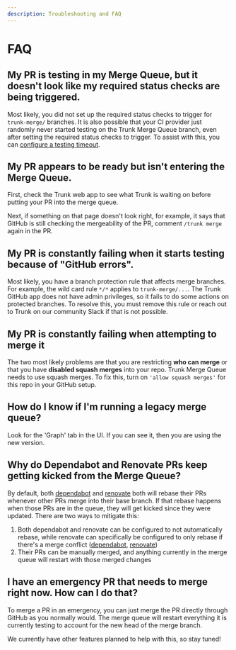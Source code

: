 ```yaml
---
description: Troubleshooting and FAQ
---
```


# FAQ

## My PR is testing in my Merge Queue, but it doesn't look like my required status checks are being triggered.

Most likely, you did not set up the required status checks to trigger for `trunk-merge/` branches. It is also possible that your CI provider just randomly never started testing on the Trunk Merge Queue branch, even after setting the required status checks to trigger. To assist with this, you can [configure a testing timeout](../set-up-trunk-merge/advanced-settings.md#timeout-for-tests-to-complete).

## My PR appears to be ready but isn't entering the Merge Queue.

First, check the Trunk web app to see what Trunk is waiting on before putting your PR into the merge queue.&#x20;

Next, if something on that page doesn't look right, for example, it says that GitHub is still checking the mergeability of the PR, comment `/trunk merge` again in the PR.

## My PR is constantly failing when it starts testing because of "GitHub errors".

Most likely, you have a branch protection rule that affects merge branches. For example, the wild card rule `*/*` applies to `trunk-merge/...`. The Trunk GitHub app does not have admin privileges, so it fails to do some actions on protected branches. To resolve this, you must remove this rule or reach out to Trunk on our community Slack if that is not possible.

## My PR is constantly failing when attempting to merge it

The two most likely problems are that you are restricting **who can merge** or that you have **disabled squash merges** into your repo. Trunk Merge Queue needs to use squash merges. To fix this, turn on `'allow squash merges'` for this repo in your GitHub setup.

## How do I know if I'm running a legacy merge queue?

Look for the 'Graph' tab in the UI. If you can see it, then you are using the new version.

## Why do Dependabot and Renovate PRs keep getting kicked from the Merge Queue?

By default, both [dependabot](https://docs.github.com/en/code-security/dependabot/working-with-dependabot/managing-pull-requests-for-dependency-updates#changing-the-rebase-strategy-for-dependabot-pull-requests) and [renovate](https://docs.renovatebot.com/updating-rebasing/#updating-and-rebasing-branches) both will rebase their PRs whenever other PRs merge into their base branch. If that rebase happens when those PRs are in the queue, they will get kicked since they were updated. There are two ways to mitigate this:

1. Both dependabot and renovate can be configured to not automatically rebase, while renovate can specifically be configured to only rebase if there's a merge conflict ([dependabot](https://docs.github.com/en/code-security/dependabot/dependabot-version-updates/configuration-options-for-the-dependabot.yml-file#rebase-strategy), [renovate](https://docs.renovatebot.com/configuration-options/#rebasewhen))
2. Their PRs can be manually merged, and anything currently in the merge queue will restart with those merged changes

## I have an emergency PR that needs to merge right now. How can I do that?

To merge a PR in an emergency, you can just merge the PR directly through GitHub as you normally would. The merge queue will restart everything it is currently testing to account for the new head of the merge branch.

We currently have other features planned to help with this, so stay tuned!
